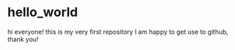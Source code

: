 # hello_world
hi everyone!
this is my very first repository
I am happy to get use to github, thank you!
